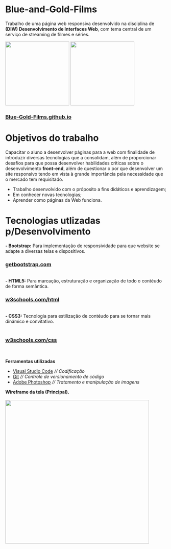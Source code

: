 # Blue-and-Gold-Films
Trabalho de uma página web responsiva desenvolvido na disciplina de **(DIW) Desenvolvimento de Interfaces Web**, com tema central de um serviço de streaming de filmes e séries.

<img src="https://user-images.githubusercontent.com/71523671/163729223-d0486073-ac88-48fe-b08f-91d2fb3f21df.png" width="200">
<img src="https://user-images.githubusercontent.com/71523671/185714211-baa12380-7aec-4003-8e37-6fcf8e4dbc13.png" width="200">

<h3><a href="https://nicolasmatheusferreira.github.io/Blue-and-Gold-Films/">Blue-Gold-Films.github.io</a></h3>

# Objetivos do trabalho

Capacitar o aluno a desenvolver páginas para a web com finalidade de introduzir diversas tecnologias que a consolidam, além de proporcionar desafios para que possa desenvolver habilidades críticas sobre o desenvolvimento **front-end**, além de questionar o por que desenvolver um site responsivo tendo em vista à grande importância pela necessidade que o mercado tem requisitado.

- Trabalho desenvolvido com o próposito a fins didáticos e aprendizagem;
- Em conhecer novas tecnologias;
- Aprender como páginas da Web funciona.

# Tecnologias utlizadas p/Desenvolvimento
**- Bootstrap:** Para implementação de responsividade para que website se adapte a diversas telas e dispositivos.<br>
    <h3><a href="https://getbootstrap.com/">getbootstrap.com</a></h3><br>
**- HTML5:** Para marcação, estruturação e organização de todo o contéudo de forma semântica.<br>
    <h3><a href="https://www.w3schools.com/html/">w3schools.com/html</a></h3><br>
**- CSS3:** Tecnologia para estilização de contéudo para se tornar mais dinâmico e convitativo.<br><br>
    <h3><a href="https://www.w3schools.com/css/">w3schools.com/css</a></h3><br>

**Ferramentas utilizadas**<br>
- <a href="#">Visual Studio Code</a> _// Codificação_
- <a href="#">Git</a> _// Controle de versionamento de código_
- <a href="#">Adobe Photoshop</a> _// Tratamento e manipulação de imagens_

**Wireframe da tela (Principal).**<br><br>
<img src="https://user-images.githubusercontent.com/71523671/163730031-7d4d9b57-36f7-4944-927d-d4126ff5779a.jpg" width="450">
